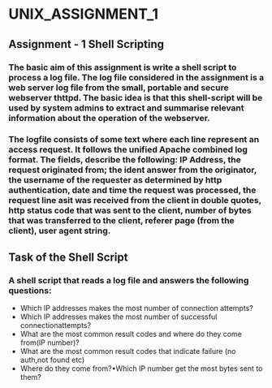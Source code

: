 # UNIX_ASSIGNMENT_1

## Assignment - 1  Shell Scripting

### The basic aim of this assignment is write a shell script to process a log file. The log file considered in the assignment is a web server log file from the small, portable and secure webserver thttpd. The basic idea is that this shell-script will be used by system admins to extract and summarise relevant information about the operation of the webserver.
### The logfile consists of some text where each line represent an access request. It follows the unified Apache combined log format. The fields, describe the following: IP Address, the request originated from; the ident answer from the originator, the username of the requester as determined by http authentication, date and time the request was processed, the request line asit was received from the client in double quotes, http status code that was sent to the client, number of bytes that was transferred to the client, referer page (from the client), user agent string.

## Task of the Shell Script

### A shell script that reads a log file and answers the following questions:
- Which IP addresses makes the most number of connection attempts?
- Which IP addresses makes the most number of successful connectionattempts?
- What are the most common result codes and where do they come from(IP number)?
- What are the most common result codes that indicate failure (no auth,not found etc) 
- Where do they come from?•Which IP number get the most bytes sent to them?
